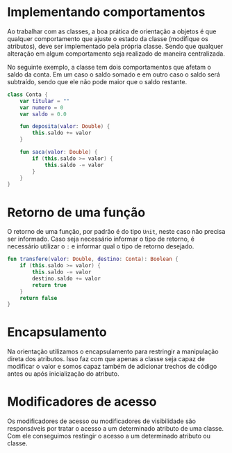 # Implementando comportamentos

Ao trabalhar com as classes, a boa prática de orientação a objetos é que qualquer comportamento que ajuste o estado da
classe (modifique os atributos), deve ser implementado pela própria classe. Sendo que qualquer alteração em algum
comportamento seja realizado de maneira centralizada.

No seguinte exemplo, a classe tem dois comportamentos que afetam o saldo da conta. Em um caso o saldo somado e em outro
caso o saldo será subtraído, sendo que ele não pode maior que o saldo restante.

```kotlin
class Conta {
    var titular = ""
    var numero = 0
    var saldo = 0.0

    fun deposita(valor: Double) {
        this.saldo += valor
    }

    fun saca(valor: Double) {
        if (this.saldo >= valor) {
            this.saldo -= valor
        }
    }
}
```

# Retorno de uma função

O retorno de uma função, por padrão é do tipo `Unit`, neste caso não precisa ser informado. Caso seja necessário
informar o tipo de retorno, é necessário utilizar o `:` e informar qual o tipo de retorno desejado.

```kotlin
fun transfere(valor: Double, destino: Conta): Boolean {
    if (this.saldo >= valor) {
        this.saldo -= valor
        destino.saldo += valor
        return true
    }
    return false
}
```

# Encapsulamento

Na orientação utilizamos o encapsulamento para restringir a manipulação direta dos atributos. Isso faz com que apenas a
classe seja capaz de modificar o valor e somos capaz também de adicionar trechos de código antes ou após inicialização
do atributo.

# Modificadores de acesso

Os modificadores de acesso ou modificadores de visibilidade são responsáveis por tratar o acesso a um determinado
atributo de uma classe. Com ele conseguimos restingir o acesso a um determinado atributo ou classe. 
